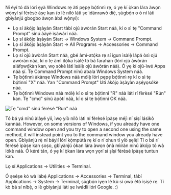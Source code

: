 <!--sec data-title="Opening: Windows" data-id="windows_prompt" data-collapse=true ces-->

Ní èyí tó dá lórí ẹyà Windows rẹ àti pẹpẹ bọ́tìnnì rẹ, ó yẹ kí ọ̀kan lára àwọn wọ̀nyí ṣí fèrèsé àṣẹ kan (o lè nílò láti ṣe ìdánrawò díẹ̀, ṣùgbọ́n o ò ní láti gbìyànjú gbogbo àwọn àbá wọ̀nyí):

- Lọ sí àkójọ àṣàyàn Start tàbí ojú àwòrán Start náà, kí o sì tẹ "Command Prompt" sínú ààyè ìṣàwárí náà.
- Lọ sí àkójọ àṣàyàn Start → Windows System → Command Prompt.
- Lọ sí àkójọ àṣàyàn Start → All Programs → Accessories → Command Prompt.
- Lọ sí ojú àwòrán Start náà, gbé àmì-atọ́ka rẹ sí igun ìsàlẹ̀ lápá òsì ojú àwòrán náà, kí o tẹ àmì ìtọ́ka ìsàlẹ̀ tó bá farahàn (lórí ojú àwòrán aláfọwọ́kàn kan, wọ sókè láti ìsàlẹ̀ ojú àwòrán náà). Ó yẹ kí ojú-ìwé Apps náà ṣí. Tẹ Command Prompt nínú abala Windows System náà.
- Tẹ bọ́tìnnì àkànṣe Windows náà mólẹ̀ lórí pẹpẹ bọ́tìnnì rẹ kí o sì tẹ bọ́tìnnì "X" náà. Yan "Command Prompt" láti àkójọ àṣàyàn aṣẹ́yọsókè náà.
- Tẹ bọ́tìnnì Windows náà mólẹ̀ kí o sì tẹ bọ́tìnnì "R" náà láti rí fèrèsé "Rún" kan. Tẹ "cmd" sínú àpótí náà, kí o sì tẹ bọ́tìnnì OK náà.

![Tẹ "cmd" sínú fèrèsé "Run" náà](../python_installation/images/windows-plus-r.png)

Tó bá yá nínú àlàyé yìí, ìwọ yíò nílò láti ní fèrèsé ìpàṣẹ méjì ní ṣíṣí lásìkò kannáà. However, on some versions of Windows, if you already have one command window open and you try to open a second one using the same method, it will instead point you to the command window you already have open. Gbìyànjú rẹ̀ ní báyìí lórí kọ̀mpútà rẹ kí o rí ohun tí yíò ṣẹlẹ̀! Tí o bá rí fèrèsé ìpàṣẹ kan ṣoṣo, gbìyànjú ọ̀kan lára àwọn ọ̀nà mìíràn nínú àkójọ tó wà lókè náà. Ó kéré tán, ó yẹ kí ọ̀kan lára wọn yọrí sí ṣíṣí fèrèsé ìpàṣẹ tuntun kan.

<!--endsec-->

<!--sec data-title="Opening: OS X" data-id="OSX_prompt" data-collapse=true ces-->

Lọ sí Applications → Utilities → Terminal.

<!--endsec-->

<!--sec data-title="Opening: Linux" data-id="linux_prompt" data-collapse=true ces-->

Ó ṣeéṣe kó wà lábẹ́ Applications → Accessories → Terminal, tàbí Applications → System → Terminal, ṣùgbọ́n ìyẹn lè kù sí ọwọ́ ètò ìṣiṣẹ́ rẹ. Tí kò bá sí níbẹ̀, o lè gbìyànjú láti ṣe ìwádìí lórí Google. :)

<!--endsec-->